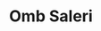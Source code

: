 ---
title: Omb Saleri
year: 2023-11-20
img: '@assets/projects/ombsaleri.webp'
url: https://omb-saleri.com
---